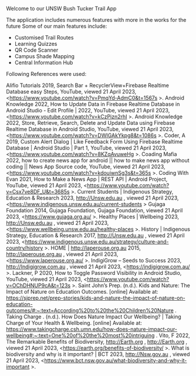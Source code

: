 Welcome to our UNSW Bush Tucker Trail App

The application includes numerous features with more in the works for the future
Some of our main features include:

- Customised Trail Routes
- Learning Quizzes
- QR Code Scanner
- Campus Shade Mapping
- Central Information Hub




Following References were used:

Alifio Tutorials 2019, Search Bar + RecyclerView+Firebase Realtime Database easy Steps, YouTube, viewed 21 April 2023, <https://www.youtube.com/watch?v=PmqYd-AdmC0&t=1567s >.
Android Knowledge 2022, How to Update Data in Firebase Realtime Database in Android Studio - Edit Profile | 2022, YouTube, viewed 21 April 2023, <https://www.youtube.com/watch?v=kCzPizn2rhI >.
Android Knowledge 2022, Store, Retrieve, Search, Delete and Update Data using Firebase Realtime Database in Android Studio, YouTube, viewed 21 April 2023, <https://www.youtube.com/watch?v=DWIGAkYkpg8&t=1086s >.
Coder, A 2019, Custom Alert Dialog | Like Feedback Form Using Firebase Realtime Database | Android Studio | Part 1, YouTube, viewed 21 April 2023, <https://www.youtube.com/watch?v=8KZqAvuweHg >.
Coading Mafia 2022, how to create news app for android || how to make news app without coding || News App Source code, YouTube, viewed 21 April 2023, <https://www.youtube.com/watch?v=kdouiwnSg3s&t=365s >.
‌Coding With Evan 2021, How to Make a News App | REST API | Android Project, YouTube, viewed 21 April 2023, <https://www.youtube.com/watch?v=Csx7ve8DF_U&t=3685s >.
Current Students | Indigenous Strategy, Education & Research 2023, http://Unsw.edu.au , viewed 21 April 2023, <https://www.indigenous.unsw.edu.au/current-students >
‌Gujaga Foundation 2014, Gujaga Foundation, Gujaga Foundation, viewed 21 April 2023, <https://www.gujaga.org.au/ >.
Healthy Places | Wellbeing 2023, http://Unsw.edu.au , viewed 21 April 2023, <https://www.wellbeing.unsw.edu.au/healthy-places >.
History | Indigenous Strategy, Education & Research 2017, http://Unsw.edu.au , viewed 21 April 2023, <https://www.indigenous.unsw.edu.au/strategy/culture-and-country/history >.
HOME | http://laperouse.org.au  2015, http://laperouse.org.au , viewed 21 April 2023, <https://www.laperouse.org.au/ >.
IndigiGrow – Seeds to Success 2023, http://Indigigrow.com.au , viewed 21 April 2023, <https://indigigrow.com.au/ >.
‌Lackner, P 2020, How to Toggle Password Visibility in Android Studio, YouTube, viewed 21 April 2023, <https://www.youtube.com/watch?v=OChDHNUP9cA&t=123s >.
‌Saint John’s Prep. (n.d.). Kids and Nature: The Impact of Nature on Education Outcomes. [online] Available at: https://sjprep.net/prep-stories/kids-and-nature-the-impact-of-nature-on-education-outcomes/#:~:text=According%20to%20the%20Children%20Nature .
Taking Charge . (n.d.). How Does Nature Impact Our Wellbeing? | Taking Charge of Your Health & Wellbeing. [online] Available at: https://www.takingcharge.csh.umn.edu/how-does-nature-impact-our-wellbeing#:~:text=One%20of%20the%20most%20intriguing .
Vito, F 2022, The Remarkable Benefits of Biodiversity, http://Earth.org , http://Earth.org , viewed 21 April 2023, <https://earth.org/benefits-of-biodiversity/ >.
What is biodiversity and why is it important? | BCT 2023, http://Nsw.gov.au , viewed 21 April 2023, <https://www.bct.nsw.gov.au/what-biodiversity-and-why-it-important >.
